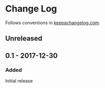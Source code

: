 # Change Log

Follows conventions in
[keepachangelog.com](http://keepachangelog.com/en/1.0.0/).

## Unreleased

## 0.1 - 2017-12-30

### Added

Initial release
